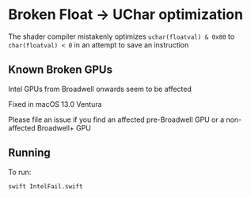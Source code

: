 # Broken Float → UChar optimization

The shader compiler mistakenly optimizes `uchar(floatval) & 0x80` to `char(floatval) < 0` in an attempt to save an instruction

## Known Broken GPUs

Intel GPUs from Broadwell onwards seem to be affected

Fixed in macOS 13.0 Ventura

Please file an issue if you find an affected pre-Broadwell GPU or a non-affected Broadwell+ GPU

## Running

To run:
```bash
swift IntelFail.swift
```